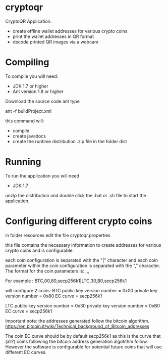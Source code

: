 cryptoqr
========

CryptoQR Application.

- create offline wallet addresses for various crypto coins
- print the wallet addresses in QR format
- decode printed QR images via a webcam

Compiling
=========
To compile you will need:
- JDK 1.7 or higher
- Ant version 1.8 or higher

Download the source code ant type

ant -f buildProject.xml

this command will:
- compile
- create javadocs
- create the runtime distribution .zip file in the folder dist

Running
=======
To run the application you will need
- JDK 1.7

unzip the distribution and double click the .bat or .sh file to start the application.

Configuring different crypto coins
===========================
in folder resources edit the file
cryptoqr.properties

this file contains the necessary information to create addresses for various
crypto coins and is configurable.

each coin configuration is separated with the "|" character and each coin
parameter within the coin configuration is separated with the "," character.
The format for the coin parameters is:
<coin name>,<coin public key version>,<coin private key version>,<coin ecliptic curve>

For example :
BTC,00,80,secp256k1|LTC,30,B0,secp256k1

will configure 2 coins:
BTC 
public key version number = 0x00
private key version number = 0x80
EC curve = secp256k1

LTC
public key version number = 0x30
private key version number = 0xB0
EC curve = secp256k1

Important note:
the addresses generated follow the bitcoin algorithm.
https://en.bitcoin.it/wiki/Technical_background_of_Bitcoin_addresses

The coin EC curve should be by default secp256k1 as this is the curve
that (all?) coins following the bitcoin address generation
algotithm follow. However the software is configurable for potential
future coins that will use different EC curves.
